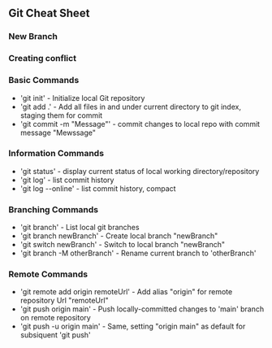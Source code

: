 ## Git Cheat Sheet

### New Branch

### Creating conflict

### Basic Commands
* 'git init' - Initialize local Git repository
* 'git add .' - Add all files in and under current directory to git index, staging them for commit
* 'git commit -m "Message"' - commit changes to local repo with commit message "Mewssage"

### Information Commands
* 'git status' - display current status of local working directory/repository
* 'git log' - list commit history
* 'git log --online' - list commit history, compact

### Branching Commands
* 'git branch' - List local git branches
* 'git branch newBranch' - Create local branch "newBranch"
* 'git switch newBranch' - Switch to local branch "newBranch"
* 'git branch -M otherBranch' - Rename current branch to 'otherBranch'

### Remote Commands
* 'git remote add origin remoteUrl' - Add alias "origin" for remote repository Url "remoteUrl"
* 'git push origin main' - Push locally-committed changes to 'main' branch on remote repository
* 'git push -u origin main' - Same, setting "origin main" as default for subsiquent 'git push'
